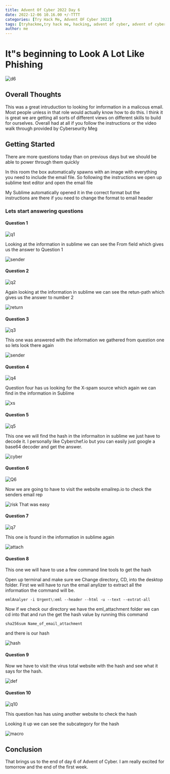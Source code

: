 ```yaml
---
title: Advent Of Cyber 2022 Day 6
date: 2022-12-06 10.16.00 +/-TTTT
categories: [Try Hack Me, Advent OF Cyber 2022]
tags: [tryhackme,try hack me, hacking, advent of cyber, advent of cyber 2022, advent of cyber day 6]     # TAG names should always be lowercase
author: me
---
```


# **It"s beginning to Look A Lot Like Phishing**

![d6](/assets/AOCD6/day6.png)

## Overall Thoughts
This was a great intruduction to looking for imformation in a malicous email.  Most people unless in that role would actually know how to do this.  I think it is great we are getting all sorts of different views on different skills to build for ourselves.  Overall had at all if you follow the instructions or the video walk through provided by Cyberseurity Meg

## Getting Started 
There are more questions today than on previous days but we should be able to power through them quickly

In this room the box automatically spawns with an image with everything you need to include the email file.  So following the instructions we open up sublime text editor and open the email file 

My Sublime automatically opened it in the correct format but the instructions are there if you need to change the format to email header

### Lets start answering questions

#### Question 1

![q1](/assets/AOCD6/q1.png)

Looking at the information in sublime we can see the From field which gives us the answer to Question 1

![sender](/assets/AOCD6/sender.png)

#### Question 2

![q2](/assets/AOCD6/q2.png)

Again looking at the information in sublime we can see the retun-path which gives us the answer to number 2

![return](/assets/AOCD6/Return.png)

#### Question 3

![q3](/assets/AOCD6/q3.png)

This one was answered with the information we gathered from question one so lets look there again

![sender](/assets/AOCD6/sender.png)

#### Question 4

![q4](/assets/AOCD6/q4.png)

Question four has us looking for the X-spam source which again we can find in the information in Sublime 

![xs](/assets/AOCD6/xs.png)

#### Question 5

![q5](/assets/AOCD6/q5.png)

This one we will find the hash in the informaiton in sublime we just have to decode it.  I personally like Cyberchef.io but you can easily just google a base64 decoder and get the answer.

![cyber](/assets/AOCD6/cyber.png)

#### Question 6

![Q6](/assets/AOCD6/q6.png)

Now we are going to have to visit the website emailrep.io to check the senders email rep

![risk](/assets/AOCD6/risky.png)
That was easy

#### Question 7

![q7](/assets/AOCD6/q7.png)

This one is found in the information in sublime again 

![attach](/assets/AOCD6/attach.png)

#### Question 8

This one we will have to use a few command line tools to get the hash

Open up terminal and make sure we Change directory, CD, into the desktop folder.  First we will have to run the email anylizer to extract all the information the command will be.

```console
emlAnalyer -i Urgent\:eml --header --html -u --text --extrat-all
```

Now if we check our directory we have the eml_attachment folder we can cd into that and run the get the hash value by running this command

```console
sha256sum Name_of_email_attachment
```

and there is our hash

![hash](/assets/AOCD6/sha.png)

#### Question 9

Now we have to visit the virus total website with the hash and see what it says for the hash.

![def](/assets/AOCD6/defense.png)

#### Question 10

![q10](/assets/AOCD6/q10.png)

This question has has using another website to check the hash

Looking it up we can see the subcategory for the hash

![macro](/assets/AOCD6/macro.png)

## Conclusion 
That brings us to the end of day 6 of Advent of Cyber.  I am really excited for tomorrow and the end of the first week.
